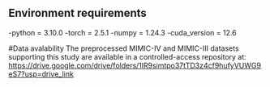 ## Environment requirements

-python = 3.10.0
-torch = 2.5.1
-numpy = 1.24.3
-cuda_version = 12.6

#Data avalability
The preprocessed MIMIC-IV and MIMIC-III datasets supporting this study are available in a controlled-access repository at:
https://drive.google.com/drive/folders/1lR9simtpo37tTD3z4cf9hufyVUWG9eS7?usp=drive_link
